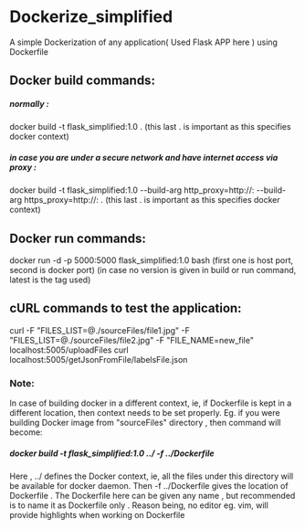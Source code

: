 # Dockerize_simplified
A simple Dockerization of any application( Used Flask APP here ) using Dockerfile

## Docker build commands:
##### normally :
docker build -t flask_simplified:1.0 . (this last . is important as this specifies docker context)

##### in case you are under a secure network and have internet access via proxy :
docker build -t flask_simplified:1.0 --build-arg http_proxy=http://<IP>:<PORT> --build-arg https_proxy=http://<IP>:<PORT> . (this last . is important as this specifies docker context)

## Docker run commands:
docker run -d -p 5000:5000 flask_simplified:1.0 bash (first one is host port, second is docker port)
(in case no version is given in build or run command, latest is the tag used)

## cURL commands to test the application:
curl -F "FILES_LIST=@./sourceFiles/file1.jpg" -F "FILES_LIST=@./sourceFiles/file2.jpg" -F "FILE_NAME=new_file" localhost:5005/uploadFiles
curl localhost:5005/getJsonFromFile/labelsFile.json


### Note:
In case of building docker in a different context, ie, if Dockerfile is kept in a different location, then context needs to be set properly. Eg. if you were building Docker image from "sourceFiles" directory , then command will become:
##### docker build -t flask_simplified:1.0 ../ -f ../Dockerfile
Here ,  ../ defines the Docker context, ie, all the files under this directory will be available for docker daemon. Then -f ../Dockerfile gives the location of Dockerfile . The Dockerfile here can be given any name , but recommended is to name it as Dockerfile only . Reason being, no editor eg. vim, will provide highlights when working on Dockerfile
